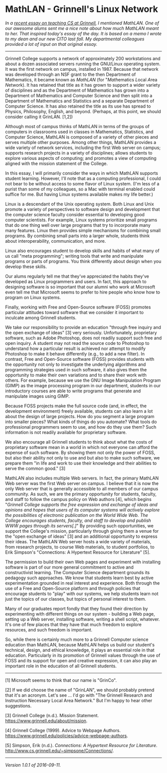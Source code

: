 MathLAN - Grinnell's Linux Network
==================================

*In a [recent essay on teaching CS at
Grinnell](teaching-cs-at-grinnell.html), I mentioned MathLAN.  One of our
awesome alums sent me a nice note about how much MathLAN meant to her.
That inspired today's essay of the day.  It is based on a memo I wrote to
my dean and our new CITO last fall.  My departmental colleagues provided
a lot of input on that original essay.*

---

Grinnell College supports a network of approximately 200 workstations and
about a dozen associated servers running the GNU/Linux operating system.
It was the first network on campus, installed in 1987.  Because that
network was developed through an NSF grant to the then Department of
Mathematics, it became known as *MathLAN* (for "*Math*ematics
*L*ocal *A*rea *N*etwork).  It has retained that title as it has grown
to support a wider variety of disciplines and as the Department of
Mathematics has grown into a Department of Mathematics and Computer
Science and then split into a Department of Mathematics and Statistics
and a separate Department of Computer Science.  It has also retained
the title as its use has spread to Physics, Philosophy, English, and beyond.
(Perhaps, at this point, we should consider calling it GrinLAN. [1,2])

Although most of campus thinks of MathLAN in terms of the groups of
computers in classrooms used in classes in Mathematics, Statistics, and
Computer Science, MathLAN is composed of a variety of other pieces and
serves multiple other purposes.  Among other things, MathLAN provides
a wide variety of network services, including the first Web server on
campus; supports research projects in a variety of disciplines; allows
students to explore various aspects of computing; and promotes a view
of computing aligned with the mission statement of the College.

In this essay, I will primarily consider the ways in which MathLAN
supports student learning.  However, I'll note that as a computing
professional, I could not bear to be without access to some flavor of
Linux system.  (I'm less of a purist than some of my colleagues, so a
Mac with terminal enabled could suffice for me.  But having Linux systems
available makes my life better.)

Linux is a descendant of the Unix operating system.  Both Linux and
Unix promote a variety of perspectives to software design and
development that the computer science faculty consider essential
to developing good computer scientists.  For example, Linux systems
prioritize small programs that do one thing well over large programs
that try to incorporate many many features.  Linux then provides
simple mechanisms for combining small programs.  By combining small
parts into a larger whole, students think about interoperability,
communication, and more.

Linux also encourages student to develop skills and habits of what many
of us call "meta programming"; writing tools that write and manipulate
programs or parts of programs.  You think differently about design when
you develop these skills.

Our alums regularly tell me that they've appreciated the habits they've
developed as Linux programmers and users.   In fact, this approach to
designing software is so important that our alumni who work at Microsoft
even tell me that Microsoft seems to prefer to hire people who know how
to program on Linux systems.

Finally, working with Free and Open-Source software (FOSS) promotes
particular attitudes toward software that we consider it important
to inculcate among Grinnell students.

We take our responsibility to provide an education "through free inquiry
and the open exchange of ideas" [3] very seriously.  Unfortunately,
proprietary software, such as Adobe Photoshop, does not readily support
such free and open inquiry.  A student may not read the source code
to Photoshop to understand how a particular result is achieved nor
attempt to modify Photoshop to make it behave differently (e.g., to
add a new filter).  In contrast, Free and Open-Source software (FOSS)
provides students with the opportunity not only to investigate the
underlying algorithms and programming strategies used in such software,
it also gives them the opportunity to make their own variations and
to share their work with others.  For example, because we use the GNU
Image Manipulation Program (GIMP) as the image processing program in
our department, students in our introductory courses are able to write
programs that generate and manipulate images using GIMP.

Because FOSS projects make the full source code (and, in effect, the
development environment) freely available, students can also learn
a lot about the design of large projects.  How do you segment a large
program into smaller pieces?  What kinds of things do you automate?
What tools do professional programmers seem to use, and how do they use
them?  Such information is not readily available for proprietary software.

We also encourage all Grinnell students to think about what the costs of
proprietary software mean in a world in which not everyone can afford
the expense of such software.  By showing them not only the power of
FOSS, but also their ability not only to use and but also to make such
software, we prepare them "in life and work to use their knowledge and
their abilities to serve the common good." [3]

MathLAN also includes multiple Web servers.  In fact, the primary MathLAN
Web server was the first Web server on campus.  I believe that it is now
the only Web server that is generally accessible to all members of our
campus community.  As such, we are the primary opportunity for students,
faculty, and staff to follow the campus policy on Web authors [4], which
begins "*Grinnell College supports the free expression and exchange of
ideas and opinions and hopes that users of its computer systems will
actively explore the possibilities of electronic publication on the
World Wide Web. The College encourages students, faculty, and staff to
develop and publish WWW pages through its servers[.]*" By providing
such opportunities, we support the College's mission, particularly
through giving them a venue for the "open exchange of ideas" [3] and an
additional opportunity to express their ideas.  The MathLAN Web server
hosts a wide variety of materials, from research projects, to course
Web materials, to student portfolios, to Erik Simpson's "Connections:
A Hypertext Resource for Literature" [5].

The permission to build their own Web pages and experiment with
installing software is part of our more general commitment to active and
constructivist learning.  The Computer Science department grounds its
pedagogy such approaches.  We know that students learn best by active
experimentation grounded in real interest and experience.  Both through
the use of a Free and Open-Source platform and through policies that
encourage students to "play" with our systems, we help students learn not
just the topics of our classes, but topics of personal interest to them.

Many of our graduates report fondly that they found their direction by
experimenting with different things on our system - building a Web page,
setting up a Web server, installing software, writing a shell script,
whatever.  It's one of few places that they have that much freedom to
explore resources, and such freedom is important.

So, while there is certainly much more to a Grinnell Computer science
education than MathLAN, because MathLAN helps us build our student's
technical, design, and ethical knowledge, it plays an essential role in
that education.  Particularly in its promotion of Grinnell values through
the use of FOSS and its support for open and creative expression, it 
can also play an important role in the education of all Grinnell students.

---

[1] Microsoft seems to think that our name is "GrinCo".  

[2] If we did choose the name of "GrinLAN", we should probably pretend
that it's an acronym.  Let's see ... I'd go with "The Grinnell Research and Instruction Necessary Local Area Network."  But I'm happy to hear other
suggestions.

[3] Grinnell College (n.d.).  Mission Statement.
<https://www.grinnell.edu/about/mission>.

[4] Grinnell College (1999).  Advice to Webpage Authors.
<https://www.grinnell.edu/policies/advice-webpage-authors>.

[5] Simpson, Erik (n.d.).  _Connections: A Hypertext Resource for
Literature_. <http://www.cs.grinnell.edu/~simpsone/Connections/>.

---

*Version 1.0.1 of 2016-09-11.*
